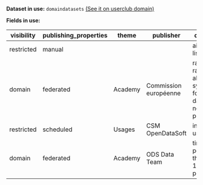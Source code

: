 **Dataset in use:** `domaindatasets` [(See it on userclub domain)](https://userclub.opendatasoft.com/explore/dataset/domaindatasets/table/)

**Fields in use:**

|visibility|publishing_properties|theme|publisher|dataset_id|explore_popularity_score|
|---|---|---|---|---|---|
|restricted|manual|||airbnb-listings|0.3|
|domain|federated|Academy|Commission européenne|rapex-rapid-alert-system-for-dangerous-non-food-products|0.4|
|restricted|scheduled|Usages|CSM OpenDataSoft|interesting-use-cases|0.6|
|domain|federated|Academy|ODS Data Team|times-person-of-the-year-1927-present|1.5|

